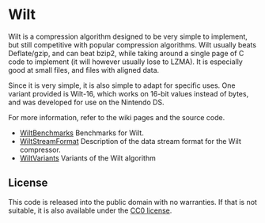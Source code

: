 # Wilt #

Wilt is a compression algorithm designed to be very simple to implement, but still competitive with popular compression algorithms. Wilt usually beats Deflate/gzip, and can beat bzip2, while taking around a single page of C code to implement (it will however usually lose to LZMA). It is especially good at small files, and files with aligned data.

Since it is very simple, it is also simple to adapt for specific uses. One variant provided is Wilt-16, which works on 16-bit values instead of bytes, and was developed for use on the Nintendo DS.

For more information, refer to the wiki pages and the source code.

* [WiltBenchmarks](https://bitbucket.org/WAHa_06x36/wilt/wiki/WiltBenchmarks) Benchmarks for Wilt.
* [WiltStreamFormat](https://bitbucket.org/WAHa_06x36/wilt/wiki/WiltStreamFormat) Description of the data stream format for the Wilt compressor.
* [WiltVariants](https://bitbucket.org/WAHa_06x36/wilt/wiki/WiltVariants) Variants of the Wilt algorithm

## License ##

This code is released into the public domain with no warranties. If that is not suitable, it is also available under the [CC0 license](http://creativecommons.org/publicdomain/zero/1.0/).